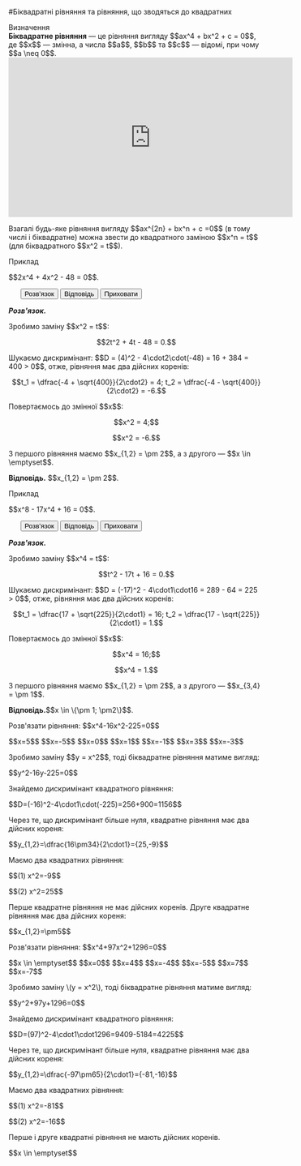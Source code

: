 #Бiквадратнi рiвняння та рівняння, що зводяться до квадратних

<div class="space">
<div class="eoz-wrap">
<span class="eoz">Визначення</span>
<div class="eoz-text">
<b>Біквадратне рівняння</b> — це рівняння вигляду $$ax^4 + bx^2 + c = 0$$, де $$x$$ — змінна, а числа $$a$$, $$b$$ та $$c$$ — відомі, при чому $$a \neq 0$$.
</div>
</div>
</div>

<div class="fluidMedia">
<iframe align="center" width="560" height="315" src="https://www.youtube.com/embed/PTxIbXj0iYE" frameborder="0" allowfullscreen></iframe>
</div>
<div class="popup">
</div>

<p>Взагалі будь-яке рівняння вигляду $$ax^{2n} + bx^n + c =0$$ (в тому числі і біквадратне) можна звести до квадратного заміною $$x^n = t$$ (для біквадратного $$x^2 = t$$).</p>
<div class="space"></div>
<div class="space">
<div class="task-wrap">
<span class="task">Приклад</span>
<div class="task-text">
<p>$$2x^4 + 4x^2 - 48 = 0$$.</p>
<p>
<ul class="nav-tab" id="mytab">
    <button class="btn" data-target="#decision" data-toggle="pill">Розв’язок</button>
    <button class="btn" data-target="#answer" data-toggle="pill">Вiдповiдь</button>
    <button class="btn" data-target="#hide" data-toggle="pill">Приховати</button>
</ul>
<div id="mytab" class="tab-content">
    <div class="tab-pane" id="decision">
<p><b><i>Розв'язок.</i> </b> </p>
<p>Зробимо заміну $$x^2 = t$$:</p>
<p align="center">$$2t^2 + 4t - 48 = 0.$$</p>
<p>Шукаємо дискримінант: $$D = (4)^2 - 4\cdot2\cdot(-48) = 16 + 384 = 400 > 0$$, отже, рівняння має два дійсних коренів:</p>
<p align="center">$$t_1 = \dfrac{-4 + \sqrt{400}}{2\cdot2} = 4; t_2 = \dfrac{-4 - \sqrt{400}}{2\cdot2} = -6.$$</p>
<p>Повертаємось до змінної $$x$$:</p>
<p align="center">$$x^2 = 4;$$</p>
<p align="center">$$x^2 = -6.$$</p>
<p>З першого рівняння маємо $$x_{1,2} = \pm 2$$, а з другого — $$x \in \emptyset$$.</p>
    </div>
    <div class="tab-pane" id="answer">
<p><b>Відповідь.</b> $$x_{1,2} = \pm 2$$.</p>
    </div>
    <div class="tab-pane" id="hide"></div>
</div>
</p>
</div>
</div>
</div>
<div class="space"></div>

<div class="space">
<div class="task-wrap">
<span class="task">Приклад</span>
<div class="task-text">
<p>$$x^8 - 17x^4 + 16 = 0$$.</p>
<p>
<ul class="nav-tab" id="pr1">
<button class="btn" data-target="#decision1" data-toggle="tab">Розв’язок</button>
<button class="btn" data-target="#answer1" data-toggle="tab">Вiдповiдь</button>
<button class="btn" data-target="#hide1" data-toggle="tab">Приховати</button>
</ul>

<div id="pr1" class="tab-content">
  <div class="tab-pane" id="decision1">
<p><b><i>Розв'язок.</i></p>
<p></b>Зробимо заміну $$x^4 = t$$:</p>
<p align="center">$$t^2 - 17t + 16 = 0.$$</p>
<p>Шукаємо дискримінант: $$D = (-17)^2 - 4\cdot1\cdot16 = 289 - 64 = 225 > 0$$, отже, рівняння має два дійсних коренів:</p>
<p align="center">$$t_1 = \dfrac{17 + \sqrt{225}}{2\cdot1} = 16; t_2 = \dfrac{17 - \sqrt{225}}{2\cdot1} = 1.$$</p>
<p>Повертаємось до змінної $$x$$:</p>
<p align="center">$$x^4 = 16;$$</p>
<p align="center">$$x^4 = 1.$$</p>
<p>З першого рівняння маємо $$x_{1,2} = \pm 2$$, а з другого — $$x_{3,4} = \pm 1$$.</p>
    </div>
  <div class="tab-pane" id="answer1"> 
<p><b>Відповідь.</b>$$x \in \{\pm 1; \pm2\}$$.</p>
    </div>
  <div class="tab-pane" id="hide1"></div>
</div>
</p>    
</div>
</div>
</div>
<div class="space"></div>


<quiz correctLabel="correct" incorrectLabel="incorrect" checkLabel="check">
    <question  multiple>
        <p>Розв'язати рівняння: $$x^4-16x^2-225=0$$</p>
        <answer correct> $$x=5$$</answer>
        <answer correct> $$x=-5$$</answer>
        <answer> $$x=0$$</answer>
        <answer> $$x=1$$</answer>
        <answer> $$x=-1$$</answer>
        <answer> $$x=3$$</answer>
        <answer> $$x=-3$$</answer>
        <explanation>
        <p>Зробимо заміну $$y = x^2$$, тоді біквадратне рівняння матиме вигляд:</p> 
        <p>$$y^2-16y-225=0$$</p>
        <p>Знайдемо дискримінант квадратного рівняння:</p>
        <p>$$D=(-16)^2-4\cdot1\cdot(-225)=256+900=1156$$</p>
        <p>Через те, що дискримінант більше нуля, квадратне рівняння має два дійсних кореня:</p>
        <p>$$y_{1,2}=\dfrac{16\pm34}{2\cdot1}={25,-9}$$</p>
        <p>Маємо два квадратних рівняння:</p>
        <p>$$(1) x^2=-9$$</p>
        <p>$$(2) x^2=25$$</p>
        <p>Перше квадратне рівняння не має дійсних коренів. Друге квадратне рівняння має два дійсних кореня:</p>
        <p>$$x_{1,2}=\pm5$$</p>
        </explanation>
        </question>
    <question  multiple>
    <p>Розв'язати рівняння: $$x^4+97x^2+1296=0$$</p>
        <answer correct> $$x \in \emptyset$$</answer>
        <answer> $$x=0$$</answer>
        <answer> $$x=4$$</answer>
        <answer> $$x=-4$$</answer>
        <answer> $$x=-5$$</answer>
        <answer> $$x=7$$</answer>
        <answer> $$x=-7$$</answer>
        <explanation>
        <p>Зробимо заміну \(y = x^2\), тоді біквадратне рівняння матиме вигляд:</p>
        <p>$$y^2+97y+1296=0$$</p>
        <p>Знайдемо дискримінант квадратного рівняння:</p>
        <p>$$D=(97)^2-4\cdot1\cdot1296=9409-5184=4225$$</p>
        <p>Через те, що дискримінант більше нуля, квадратне рівняння має два дійсних кореня:</p>
        <p>$$y_{1,2}=\dfrac{-97\pm65}{2\cdot1}={-81,-16}$$</p>
        <p>Маємо два квадратних рівняння:</p>
        <p>$$(1) x^2=-81$$</p>
        <p>$$(2) x^2=-16$$</p>
        <p>Перше і друге квадратні рівняння не мають дійсних коренів.</p>
        <p>$$x \in \emptyset$$</p>
        </explanation>
        </question>
</quiz>